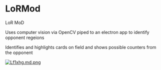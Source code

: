 # LoRMod
LoR MoD

Uses computer vision via OpenCV piped to an electron app to identify opponent regeions

Identifies and highlights cards on field and shows possible counters from the opponent

[![Lf1xhg.md.png](https://iili.io/Lf1xhg.md.png)](https://freeimage.host/i/Lf1xhg)
